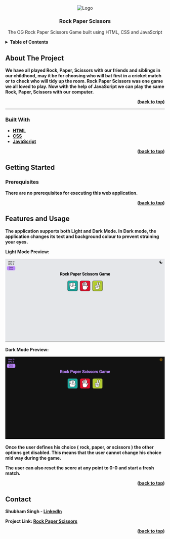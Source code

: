 


    

<div align="center">
 
   <img src="https://i.ibb.co/Cmp2Ybw/banner.png" alt="Logo" > 
 </div>

  <h3 align="center">Rock Paper Scissors </h3>

  <p align="center">
  The OG Rock Paper Scissors Game built using HTML, CSS and JavaScript
    <br />
   
  





<details>
  <summary><b>Table of Contents</summary>
  <ol>
    <li>
      <a href="#about-the-project">About The Project</a>
      <ul>
        <li><a href="#built-with">Built With</a></li>
      </ul>
    </li>
    <li>
      <a href="#getting-started">Getting Started</a>
      <ul>
        <li><a href="#prerequisites">Prerequisites</a></li>
   </ul>
    </li>
    <li><a href="#usage">Logic and Usage</a></li>
  
  </ol>
</details>




## About The Project


We have all played Rock, Paper, Scissors with our friends and siblings in our childhood, may it be for choosing who will bat first in a cricket match or to check who will tidy up the room. Rock Paper Scissors was one game we all loved to play. Now with the help of JavaScript we can play the same Rock, Paper, Scissors with our computer.

<p align="right">(<a href="#top">back to top</a>)</p>


<hr>

### Built With

* [HTML](https://developer.mozilla.org/en-US/docs/Web/HTML)
* [CSS](https://www.python.org/)
* [JavaScript](https://developer.mozilla.org/en-US/docs/Web/CSS)


<p align="right">(<a href="#top">back to top</a>)</p>




## Getting Started



### Prerequisites

There are no prerequisites for executing this web application.





<p align="right">(<a href="#top">back to top</a>)</p>




## Features and Usage
The application supports both Light and Dark Mode. In Dark mode, the application changes its text and background colour to prevent straining your eyes.

Light Mode Preview:

<img src="https://raw.githubusercontent.com/LiQuiD-404/Rock-Paper-Scissors-Game/main/snips/light.png" alt="Logo" > 

Dark Mode Preview:

<img src="https://raw.githubusercontent.com/LiQuiD-404/Rock-Paper-Scissors-Game/main/snips/dark.png" alt="Logo" > 

Once the user defines his choice ( rock, paper, or scissors ) the other options get disabled. This means that the user cannot change his choice mid way during the game.

The user can also reset the score at any point to 0-0 and start a fresh match.

<p align="right">(<a href="#top">back to top</a>)</p>






## Contact

Shubham Singh - [LinkedIn](https://www.linkedin.com/in/shubham-singh-519769220/) 

Project Link: [Rock Paper Scissors](https://liquid-404.github.io/Rock-Paper-Scissors-Game/)

<p align="right">(<a href="#top">back to top</a>)</p>







